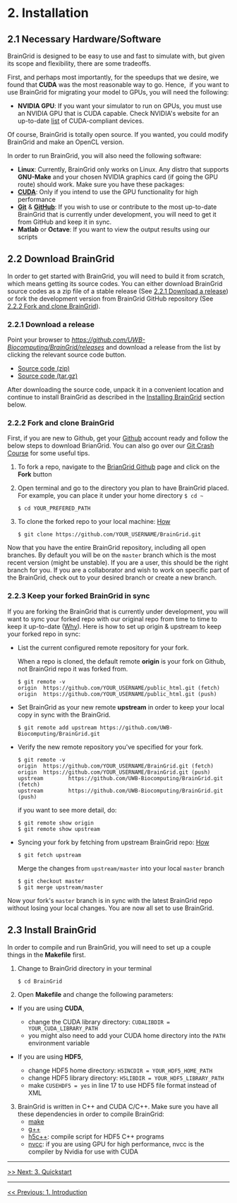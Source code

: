 # 2. Installation

## 2.1 Necessary Hardware/Software

BrainGrid is designed to be easy to use and fast to simulate with, but given its scope and flexibility, there are some tradeoffs. 

First, and perhaps most importantly, for the speedups that we desire, we found that **CUDA** was the most reasonable way to go. Hence,  if you want to use BrainGrid for migrating your model to GPUs, you will need the following: 

- **NVIDIA GPU**: If you want your simulator to run on GPUs, you must use an NVIDIA GPU that is CUDA capable. Check NVIDIA's website for an up-to-date [list](https://developer.nvidia.com/cuda-gpus) of CUDA-compliant devices. 

Of course, BrainGrid is totally open source. If you wanted, you could modify BrainGrid and make an OpenCL version. 

In order to run BrainGrid, you will also need the following software:

- **Linux**: Currently, BrainGrid only works on Linux. Any distro that supports **GNU-Make** and your chosen NVIDIA graphics card (if going the GPU route) should work. Make sure you have these packages:
- [**CUDA**](https://developer.nvidia.com/cuda-downloads): Only if you intend to use the GPU functionality for high performance
- **[Git](http://git-scm.com/)** & **[GitHub](https://github.com/)**: If you wish to use or contribute to the most up-to-date BrainGrid that is currently under development, you will need to get it from GitHub and keep it in sync. 
- **Matlab** or **Octave**: If you want to view the output results using our scripts

## 2.2 Download BrainGrid

In order to get started with BrainGrid, you will need to build it from scratch, which means getting its source codes. You can either download BrainGrid source codes as a zip file of a stable release (See [2.2.1 Download a release](#221-download-a-release)) or fork the development version from BrainGrid GitHub repository (See [2.2.2 Fork and clone BrainGrid](#222-fork-and-clone-braingrid)).  

### 2.2.1 Download a release

Point your browser to *https://github.com/UWB-Biocomputing/BrainGrid/releases* and download a release from the list by clicking the relevant source code button. 

- [Source code (zip)](https://github.com/UWB-Biocomputing/BrainGrid/archive/v0.9-alpha.zip)
- [Source code (tar.gz)](https://github.com/UWB-Biocomputing/BrainGrid/archive/v0.9-alpha.tar.gz)

After downloading the source code, unpack it in a convenient location and continue to install BrainGrid as described in the [Installing BrainGrid](#2.2-installing-braingrid) section below. 

### 2.2.2 Fork and clone BrainGrid

First, if you are new to Github, get your [Github](https://github.com/) account ready and follow the below steps to download BrianGrid. You can also go over our [Git Crash Course](https://github.com/UWB-Biocomputing/BrainGrid/wiki/Git-Crash-Course) for some useful tips.

1. To fork a repo, navigate to the [BrianGrid Github](https://github.com/UWB-Biocomputing/BrainGrid) page and click on the **Fork** button

2. Open terminal and go to the directory you plan to have BrainGrid placed. For example, you can place it under your home directory  `$ cd ~`

   ```shell
   $ cd YOUR_PREFERED_PATH
   ```

3. To clone the forked repo to your local machine: [How](https://help.github.com/articles/fork-a-repo/)

   ```shell
   $ git clone https://github.com/YOUR_USERNAME/BrainGrid.git
   ```

Now that you have the entire BrainGrid repository, including all open branches. By default you will be on the `master` branch which is the most recent version (might be unstable). If you are a user, this should be the right branch for you. If you are a collaborator and wish to work on specific part of the BrainGrid, check out to your desired branch or create a new branch. 

### 2.2.3 Keep your forked BrainGrid in sync

If you are forking the BrainGrid that is currently under development, you will want to sync your forked repo with our original repo from time to time to keep it up-to-date ([Why](https://help.github.com/articles/syncing-a-fork/)). Here is how to set up origin & upstream to keep your forked repo in sync: 

- List the current configured remote repository for your fork. 

  When a repo is cloned, the default remote **origin** is your fork on Github, not BrainGrid repo it was forked from.
  
  ```shell
  $ git remote -v 
  origin  https://github.com/YOUR_USERNAME/public_html.git (fetch)
  origin  https://github.com/YOUR_USERNAME/public_html.git (push)
  ```

- Set BrainGrid as your new remote **upstream** in order to keep your local copy in sync with the BrainGrid.

  ```shell
  $ git remote add upstream https://github.com/UWB-Biocomputing/BrainGrid.git
  ```

- Verify the new remote repository you've specified for your fork. 

  ```shell
  $ git remote -v
  origin  https://github.com/YOUR_USERNAME/BrainGrid.git (fetch)
  origin  https://github.com/YOUR_USERNAME/BrainGrid.git (push)
  upstream        https://github.com/UWB-Biocomputing/BrainGrid.git (fetch)
  upstream        https://github.com/UWB-Biocomputing/BrainGrid.git (push)
  ```

  if you want to see more detail, do:

  ```shell
  $ git remote show origin
  $ git remote show upstream
  ```

- Syncing your fork by fetching from upstream BrainGrid repo: [How](https://help.github.com/articles/syncing-a-fork/) 

  ```shell
  $ git fetch upstream
  ```

   Merge the changes from `upstream/master` into your local `master` branch

  ```shell
  $ git checkout master
  $ git merge upstream/master
  ```

Now your fork's `master` branch is in sync with the latest BrainGrid repo without losing your local changes. You are now all set to use BrainGrid.

## 2.3 Install BrainGrid

In order to compile and run BrainGrid, you will need to set up a couple things in the **Makefile** first. 

1. Change to BrainGrid directory in your terminal

   ```shell
   $ cd BrainGrid
   ```

2. Open **Makefile** and change the following parameters:

-  If you are using **CUDA**, 

   - change the CUDA library directory: ```CUDALIBDIR = YOUR_CUDA_LIBRARY_PATH``` 
   - you might also need to add your CUDA home directory into the ```PATH``` environment variable 

-  If you are using **HDF5**, 

   -  change HDF5 home directory: ```H5INCDIR = YOUR_HDF5_HOME_PATH``` 
   -  change HDF5 library directory: ```H5LIBDIR = YOUR_HDF5_LIBRARY_PATH```
   -  make ```CUSEHDF5 = yes``` in line 17 to use HDF5 file format instead of XML

3. BrainGrid is written in C++ and CUDA C/C++. Make sure you have all these dependencies in order to compile BrainGrid:
   - [make](https://www.gnu.org/software/make/)
   - [g++](https://gcc.gnu.org/)
   - [h5c++](https://support.hdfgroup.org/HDF5/Tutor/compile.html): compile script for HDF5 C++ programs
   - [nvcc](http://docs.nvidia.com/cuda/cuda-compiler-driver-nvcc/#axzz4ftSRZe00): if you are using GPU for high performance, nvcc is the compiler by Nvidia for use with CUDA


---------
[>> Next: 3. Quickstart](http://uwb-biocomputing.github.io/BrainGrid/3_quickstart)

--------
[<< Previous: 1. Introduction](http://uwb-biocomputing.github.io/BrainGrid/1_introduction)
